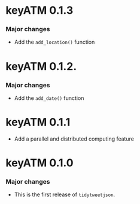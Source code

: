 
# keyATM 0.1.3 
### Major changes
* Add the `add_location()` function

# keyATM 0.1.2.
### Major changes
* Add the `add_date()` function

# keyATM 0.1.1
* Add a parallel and distributed computing feature 

# keyATM 0.1.0
### Major changes
* This is the first release of `tidytweetjson`.

